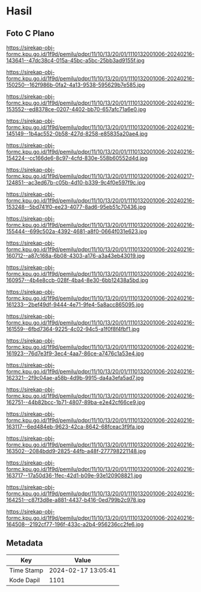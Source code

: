 # Hasil

## Foto C Plano

https://sirekap-obj-formc.kpu.go.id/1f9d/pemilu/pdpr/11/10/13/20/01/1110132001006-20240216-143641--47dc38c4-015a-45bc-a5bc-25bb3ad9155f.jpg

https://sirekap-obj-formc.kpu.go.id/1f9d/pemilu/pdpr/11/10/13/20/01/1110132001006-20240216-150250--162f986b-0fa2-4a13-9538-595629b7e585.jpg

https://sirekap-obj-formc.kpu.go.id/1f9d/pemilu/pdpr/11/10/13/20/01/1110132001006-20240216-153552--ed8378ce-0207-4402-bb70-657afc71a6e0.jpg

https://sirekap-obj-formc.kpu.go.id/1f9d/pemilu/pdpr/11/10/13/20/01/1110132001006-20240216-145149--1b4ac552-0b58-427d-8258-e85835a20ae4.jpg

https://sirekap-obj-formc.kpu.go.id/1f9d/pemilu/pdpr/11/10/13/20/01/1110132001006-20240216-154224--cc166de6-8c97-4cfd-830e-558b60552d4d.jpg

https://sirekap-obj-formc.kpu.go.id/1f9d/pemilu/pdpr/11/10/13/20/01/1110132001006-20240217-124851--ac3ed67b-c05b-4d10-b339-9c4f0e597f9c.jpg

https://sirekap-obj-formc.kpu.go.id/1f9d/pemilu/pdpr/11/10/13/20/01/1110132001006-20240216-153248--5bd741f0-ee23-4077-8ad6-95eb51c70436.jpg

https://sirekap-obj-formc.kpu.go.id/1f9d/pemilu/pdpr/11/10/13/20/01/1110132001006-20240216-155444--699c502a-4392-4681-a8f0-0664f031e623.jpg

https://sirekap-obj-formc.kpu.go.id/1f9d/pemilu/pdpr/11/10/13/20/01/1110132001006-20240216-160712--a87c168a-6b08-4303-a176-a3a43eb43019.jpg

https://sirekap-obj-formc.kpu.go.id/1f9d/pemilu/pdpr/11/10/13/20/01/1110132001006-20240216-160957--4b4e8ccb-028f-4ba4-8e30-6bb12438a5bd.jpg

https://sirekap-obj-formc.kpu.go.id/1f9d/pemilu/pdpr/11/10/13/20/01/1110132001006-20240216-161233--2bef49df-9444-4e71-9fe4-5a8acc865095.jpg

https://sirekap-obj-formc.kpu.go.id/1f9d/pemilu/pdpr/11/10/13/20/01/1110132001006-20240216-161559--6fbd7364-9225-4c02-94c5-a1f0f8f4fbf1.jpg

https://sirekap-obj-formc.kpu.go.id/1f9d/pemilu/pdpr/11/10/13/20/01/1110132001006-20240216-161923--76d7e3f9-3ec4-4aa7-86ce-a7476c1a53e4.jpg

https://sirekap-obj-formc.kpu.go.id/1f9d/pemilu/pdpr/11/10/13/20/01/1110132001006-20240216-162321--2f9c04ae-a58b-4d9b-9915-da4a3efa5ad7.jpg

https://sirekap-obj-formc.kpu.go.id/1f9d/pemilu/pdpr/11/10/13/20/01/1110132001006-20240216-162751--44b82bcc-1b71-4807-89ba-e2e42cf66ce9.jpg

https://sirekap-obj-formc.kpu.go.id/1f9d/pemilu/pdpr/11/10/13/20/01/1110132001006-20240216-163117--6ed484eb-9623-42ca-8642-68fceac3f9fa.jpg

https://sirekap-obj-formc.kpu.go.id/1f9d/pemilu/pdpr/11/10/13/20/01/1110132001006-20240216-163502--2084bdd9-2825-44fb-a48f-277798221148.jpg

https://sirekap-obj-formc.kpu.go.id/1f9d/pemilu/pdpr/11/10/13/20/01/1110132001006-20240216-163717--17a50d36-1fec-42d1-b09e-93e120908821.jpg

https://sirekap-obj-formc.kpu.go.id/1f9d/pemilu/pdpr/11/10/13/20/01/1110132001006-20240216-164251--c87f3d8e-a881-4437-b416-0ed799b2c978.jpg

https://sirekap-obj-formc.kpu.go.id/1f9d/pemilu/pdpr/11/10/13/20/01/1110132001006-20240216-164508--2192cf77-196f-433c-a2b4-956236cc2fe6.jpg


## Metadata

| Key        | Value               |
| ---------- | ------------------- |
| Time Stamp | 2024-02-17 13:05:41 |
| Kode Dapil | 1101                |




